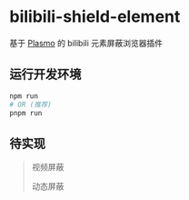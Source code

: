 # bilibili-shield-element

基于 [Plasmo](https://www.plasmo.com/) 的 bilibili 元素屏蔽浏览器插件

## 运行开发环境

```bash
npm run
# OR (推荐)
pnpm run
```

## 待实现

>视频屏蔽
>
>动态屏蔽
